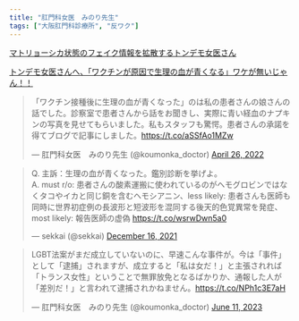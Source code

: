 ```yaml
---
title: "肛門科女医　みのり先生"
tags: ["大阪肛門科診療所", "反ワク"]
---
```


[マトリョーシカ状態のフェイク情報を拡散するトンデモ女医さん](https://www.gohongi-clinic.com/k_blog/45378/)

[トンデモ女医さんへ、「ワクチンが原因で生理の血が青くなる」ワケが無いじゃん！！](https://www.gohongi-clinic.com/k_blog/44930/)

<blockquote class="twitter-tweet"><p lang="ja" dir="ltr">「ワクチン接種後に生理の血が青くなった」のは私の患者さんの娘さんの話でした。診察室で患者さんから話をお聞きし、実際に青い経血のナプキンの写真を見せてもらいました。私もスタッフも驚愕。患者さんの承諾を得てブログで記事にしました。<a href="https://t.co/aSSfAo1MZw">https://t.co/aSSfAo1MZw</a></p>&mdash; 肛門科女医　みのり先生 (@koumonka_doctor) <a href="https://twitter.com/koumonka_doctor/status/1518868273018044417?ref_src=twsrc%5Etfw">April 26, 2022</a></blockquote> <script async src="https://platform.twitter.com/widgets.js" charset="utf-8"></script> 

<blockquote class="twitter-tweet"><p lang="ja" dir="ltr">Q. 主訴：生理の血が青くなった。鑑別診断を挙げよ。<br>A. must r/o: 患者さんの酸素運搬に使われているのがヘモグロビンではなくタコやイカと同じ銅を含むヘモシアニン、less likely: 患者さんも医師も同時に世界初症例の長波形と短波形を混同する後天的色覚異常を発症、most likely: 報告医師の虚偽 <a href="https://t.co/wsrwDwn5a0">https://t.co/wsrwDwn5a0</a></p>&mdash; sekkai (@sekkai) <a href="https://twitter.com/sekkai/status/1471287721809575936?ref_src=twsrc%5Etfw">December 16, 2021</a></blockquote> <script async src="https://platform.twitter.com/widgets.js" charset="utf-8"></script> 

<blockquote class="twitter-tweet"><p lang="ja" dir="ltr">LGBT法案がまだ成立していないのに、早速こんな事件が。今は「事件」として「逮捕」されますが、成立すると「私は女だ！」と主張されれば「トランス女性」ということで無罪放免となるばかりか、通報した人が「差別だ！」と言われて逮捕されかねません。<a href="https://t.co/NPh1c3E7aH">https://t.co/NPh1c3E7aH</a></p>&mdash; 肛門科女医　みのり先生 (@koumonka_doctor) <a href="https://twitter.com/koumonka_doctor/status/1667720020611457026?ref_src=twsrc%5Etfw">June 11, 2023</a></blockquote> <script async src="https://platform.twitter.com/widgets.js" charset="utf-8"></script> 


